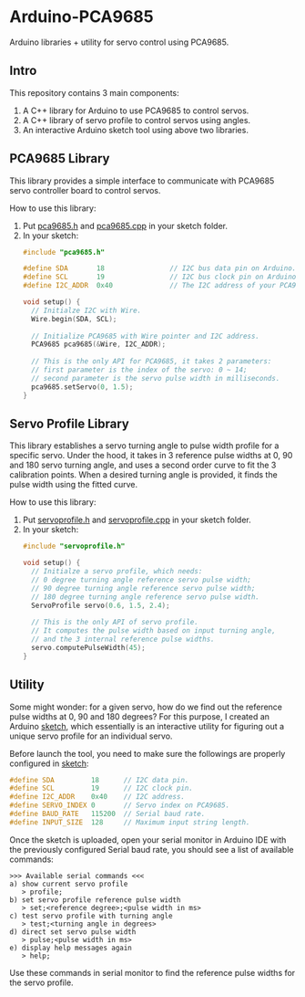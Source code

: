 # Arduino-PCA9685

Arduino libraries + utility for servo control using PCA9685.

## Intro

This repository contains 3 main components:

1. A C++ library for Arduino to use PCA9685 to control servos.
1. A C++ library of servo profile to control servos using angles.
1. An interactive Arduino sketch tool using above two libraries.

## PCA9685 Library

This library provides a simple interface to communicate with PCA9685 servo controller board to control servos.

How to use this library:

1. Put [pca9685.h](sketch/pca9685.h) and [pca9685.cpp](sketch/pca9685.cpp) in your sketch folder.
1. In your sketch:
   ```c
   #include "pca9685.h"
   
   #define SDA       18                // I2C bus data pin on Arduino.
   #define SCL       19                // I2C bus clock pin on Arduino.
   #define I2C_ADDR  0x40              // The I2C address of your PCA9685.
   
   void setup() {
     // Initialze I2C with Wire.
     Wire.begin(SDA, SCL);
     
     // Initialize PCA9685 with Wire pointer and I2C address.
     PCA9685 pca9685(&Wire, I2C_ADDR);
     
     // This is the only API for PCA9685, it takes 2 parameters:
     // first parameter is the index of the servo: 0 ~ 14;
     // second parameter is the servo pulse width in milliseconds.
     pca9685.setServo(0, 1.5);
   }
   ```

## Servo Profile Library

This library establishes a servo turning angle to pulse width profile for a specific servo. Under the hood, it takes in 3 reference pulse widths at 0, 90 and 180 servo turning angle, and uses a second order curve to fit the 3 calibration points. When a desired turning angle is provided, it finds the pulse width using the fitted curve.

How to use this library:
1. Put [servoprofile.h](sketch/servoprofile.h) and [servoprofile.cpp](sketch/servoprofile.cpp) in your sketch folder.
1. In your sketch:
   ```c
   #include "servoprofile.h"
   
   void setup() {
     // Initialze a servo profile, which needs:
     // 0 degree turning angle reference servo pulse width;
     // 90 degree turning angle reference servo pulse width;
     // 180 degree turning angle reference servo pulse width.
     ServoProfile servo(0.6, 1.5, 2.4);
     
     // This is the only API of servo profile.
     // It computes the pulse width based on input turning angle,
     // and the 3 internal reference pulse widths.
     servo.computePulseWidth(45);
   }
   ```

## Utility

Some might wonder: for a given servo, how do we find out the reference pulse widths at 0, 90 and 180 degrees? For this purpose, I created an Arduino [sketch](sketch/sketch.ino), which essentially is an interactive utility for figuring out a unique servo profile for an individual servo.

Before launch the tool, you need to make sure the followings are properly configured in [sketch](sketch/sketch.ino):
```c
#define SDA         18      // I2C data pin.
#define SCL         19      // I2C clock pin.
#define I2C_ADDR    0x40    // I2C address.
#define SERVO_INDEX 0       // Servo index on PCA9685.
#define BAUD_RATE   115200  // Serial baud rate.
#define INPUT_SIZE  128     // Maximum input string length.
```

Once the sketch is uploaded, open your serial monitor in Arduino IDE with the previously configured Serial baud rate, you should see a list of available commands:
```
>>> Available serial commands <<<
a) show current servo profile
   > profile;
b) set servo profile reference pulse width
   > set;<reference degree>;<pulse width in ms>
c) test servo profile with turning angle
   > test;<turning angle in degrees>
d) direct set servo pulse width
   > pulse;<pulse width in ms>
e) display help messages again
   > help;
```
Use these commands in serial monitor to find the reference pulse widths for the servo profile.
